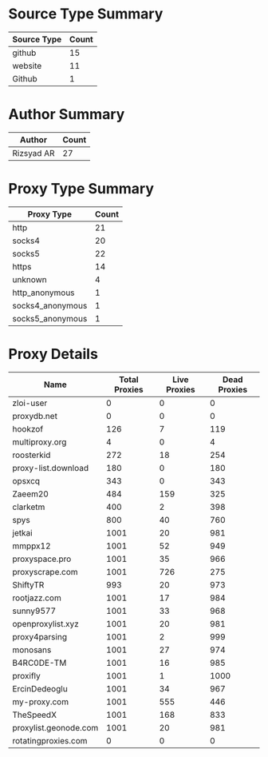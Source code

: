 # Source Type Summary

| Source Type | Count |
|-------------|-------|
| github | 15 |
| website | 11 |
| Github | 1 |


# Author Summary

| Author | Count |
|--------|-------|
| Rizsyad AR | 27 |


# Proxy Type Summary

| Proxy Type | Count |
|------------|-------|
| http | 21 |
| socks4 | 20 |
| socks5 | 22 |
| https | 14 |
| unknown | 4 |
| http_anonymous | 1 |
| socks4_anonymous | 1 |
| socks5_anonymous | 1 |


# Proxy Details

| Name | Total Proxies | Live Proxies | Dead Proxies |
|------|---------------|--------------|---------------|
| zloi-user | 0 | 0 | 0 |
| proxydb.net | 0 | 0 | 0 |
| hookzof | 126 | 7 | 119 |
| multiproxy.org | 4 | 0 | 4 |
| roosterkid | 272 | 18 | 254 |
| proxy-list.download | 180 | 0 | 180 |
| opsxcq | 343 | 0 | 343 |
| Zaeem20 | 484 | 159 | 325 |
| clarketm | 400 | 2 | 398 |
| spys | 800 | 40 | 760 |
| jetkai | 1001 | 20 | 981 |
| mmppx12 | 1001 | 52 | 949 |
| proxyspace.pro | 1001 | 35 | 966 |
| proxyscrape.com | 1001 | 726 | 275 |
| ShiftyTR | 993 | 20 | 973 |
| rootjazz.com | 1001 | 17 | 984 |
| sunny9577 | 1001 | 33 | 968 |
| openproxylist.xyz | 1001 | 20 | 981 |
| proxy4parsing | 1001 | 2 | 999 |
| monosans | 1001 | 27 | 974 |
| B4RC0DE-TM | 1001 | 16 | 985 |
| proxifly | 1001 | 1 | 1000 |
| ErcinDedeoglu | 1001 | 34 | 967 |
| my-proxy.com | 1001 | 555 | 446 |
| TheSpeedX | 1001 | 168 | 833 |
| proxylist.geonode.com | 1001 | 20 | 981 |
| rotatingproxies.com | 0 | 0 | 0 |
